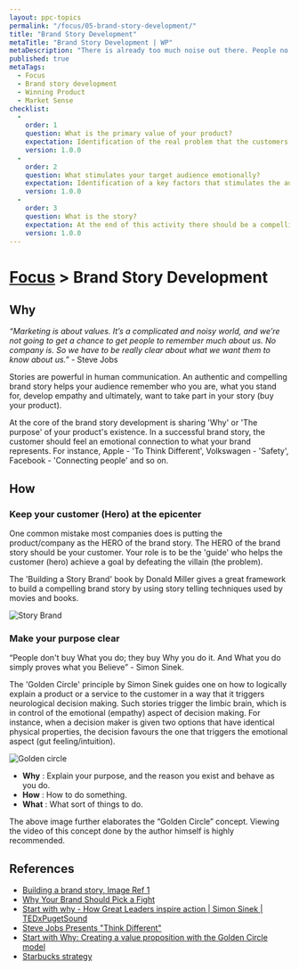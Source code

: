 ```yaml
---
layout: ppc-topics 
permalink: "/focus/05-brand-story-development/"
title: "Brand Story Development"
metaTitle: "Brand Story Development | WP"
metaDescription: "There is already too much noise out there. People no longer care for sales pitches. The only thing they listen to and care about is an authentic story."
published: true
metaTags:
  - Focus
  - Brand story development
  - Winning Product
  - Market Sense
checklist: 
  -
    order: 1
    question: What is the primary value of your product?
    expectation: Identification of the real problem that the customers are willing to pay money to solve. 
    version: 1.0.0
  -
    order: 2
    question: What stimulates your target audience emotionally?
    expectation: Identification of a key factors that stimulates the audience. This is not the features of your product but rather what your product enable customer to do. How does your customers use your product to enhance their potential.
    version: 1.0.0
  -
    order: 3
    question: What is the story? 
    expectation: At the end of this activity there should be a compelling story that is powerful enough to influence customers yet familiar to their reality.
    version: 1.0.0
---
```

# [Focus](../) > Brand Story Development

## Why

_“Marketing is about values. It’s a complicated and noisy world, and we’re not going to get a chance to get people to remember much about us. No company is. So we have to be really clear about what we want them to know about us.”_ - Steve Jobs

Stories are powerful in human communication. An authentic and compelling brand story helps your audience remember who you are, what you stand for, develop empathy and ultimately, want to take part in your story (buy your product).

At the core of the brand story development is sharing 'Why' or 'The purpose' of your product's existence. In a successful brand story, the customer should feel an emotional connection to what your brand represents. For instance, Apple - 'To Think Different', Volkswagen - 'Safety', Facebook - 'Connecting people' and so on.


## How

### Keep your customer (Hero) at the epicenter

One common mistake most companies does is putting the product/company as the HERO of the brand story. The HERO of the brand story should be your customer. Your role is to be the 'guide' who helps the customer (hero) achieve a goal by defeating the villain (the problem).

The 'Building a Story Brand' book by Donald Miller gives a great framework to build a compelling brand story by using story telling techniques used by movies and books.

![Story Brand](https://miro.medium.com/max/1576/1*wDNPZovZrgi2qC20uVpImA.png)

### Make your purpose clear

“People don't buy What you do; they buy Why you do it. And What you do simply proves what you Believe” - Simon Sinek.

The 'Golden Circle' principle by Simon Sinek guides one on how to logically explain a product or a service to the customer in a way that it triggers neurological decision making. Such stories trigger the limbic brain, which is in control of the emotional (empathy) aspect of decision making. For instance, when a decision maker is given two options that have identical physical properties, the decision favours the one that triggers the emotional aspect (gut feeling/intuition).

![Golden circle](https://www.pngjoy.com/pngl/107/2218341_golden-circle-simon-sinek-golden-circle-png-download.png)

- **Why** : Explain your purpose, and the reason you exist and behave as you do.
- **How** : How to do something.
- **What** : What sort of things to do.

The above image further elaborates the “Golden Circle” concept. Viewing the video of this concept done by the author himself is highly recommended.

## References

- [Building a brand story, Image Ref 1](https://medium.com/@geekrodion/building-a-storybrand-by-donald-miller-a9c0eb81cfbf)
- [Why Your Brand Should Pick a Fight](http://buildingastorybrand.com/your-brand-should-pick-a-fight/)
- [Start with why - How Great Leaders inspire action | Simon Sinek | TEDxPugetSound
  ](https://www.youtube.com/watch?v=u4ZoJKF_VuA)
- [Steve Jobs Presents "Think Different"](https://www.youtube.com/watch?v=MrZKoWgcZVg)
- [Start with Why: Creating a value proposition with the Golden Circle model](https://www.smartinsights.com/digital-marketing-strategy/online-value-proposition/start-with-why-creating-a-value-proposition-with-the-golden-circle-model/)
- [Starbucks strategy](https://www.youtube.com/watch?v=YXFL7TcPG_Q)
